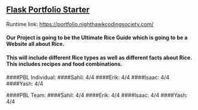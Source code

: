 ## [Flask Portfolio Starter](https://nighthawkcodingsociety.com/projectsearch/details/Flask%20Portfolio%20Starter)
Runtime link: https://portfolio.nighthawkcodingsociety.com/

#### Our Project is going to be the Ultimate Rice Guide which is going to be a Website all about Rice.
#### This will include different Rice types as well as different facts about Rice. This includes recipes and food combinations.

####PBL Individual:
####Sahil: 4/4
####Erik: 4/4
####Isaac: 4/4
####Yash: 4/4

####PBL Team:
####Sahil: 4/4
####Erik: 4/4
####Isaac: 4/4
####Yash: 4/4